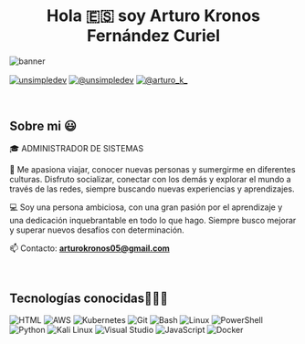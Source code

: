 <h1 align="center">Hola 🇪🇸 soy Arturo Kronos Fernández Curiel </h1> 

![banner](img/banner(2).png)

<p align="left">
<a href="https://www.linkedin.com/in/arturo-kronos-fern%C3%A1ndez-curiel-b010a8292/" target="blank"><img align="center" src="https://img.shields.io/badge/LinkedIn-0077B5?style=for-the-badge&logo=linkedin&logoColor=white" alt="unsimpledev"/></a>
<a href = "mailto:arturokronos05@gmail.com" target="blank"><img align="center" src="https://img.shields.io/badge/Gmail-D14836?style=for-the-badge&logo=gmail&logoColor=white" alt="@unsimpledev"  /></a>
<a href="https://www.instagram.com/arturo_k_?igsh=N2NjZ3g2bnZ1b2Qw&utm_source=qr" target="blank"><img align="center" src="https://img.shields.io/badge/Instagram-E4405F?style=for-the-badge&logo=instagram&logoColor=white" alt="@arturo_k_" /></a>
</p>
  
<br>
<h2>Sobre mi 😃</h2>
<!--Intro start-->

<p align="left">
🎓 ADMINISTRADOR DE SISTEMAS 

🎥 Me apasiona viajar, conocer nuevas personas y sumergirme en diferentes culturas. Disfruto socializar, conectar con los demás y explorar el mundo a través de las redes, siempre buscando nuevas experiencias y aprendizajes.

💻 Soy una persona ambiciosa, con una gran pasión por el aprendizaje y una dedicación inquebrantable en todo lo que hago. Siempre busco mejorar y superar nuevos desafíos con determinación.

📫 Contacto: **arturokronos05@gmail.com**
<!--Intro end-->
  </p>
<br>

<h2 >Tecnologías conocidas👨🏻‍💻</h2>
<!--tech stack icons-->


![HTML](https://img.icons8.com/color/48/000000/html-5.png)   ![AWS](https://img.icons8.com/color/48/000000/amazon-web-services.png)   ![Kubernetes](https://img.icons8.com/color/48/000000/kubernetes.png)   ![Git](https://img.icons8.com/color/48/000000/git.png)  ![Bash](https://img.icons8.com/color/48/000000/bash.png)   ![Linux](https://img.icons8.com/color/48/000000/linux.png)  ![PowerShell](https://img.icons8.com/color/48/000000/powershell.png)  ![Python](https://img.icons8.com/color/48/000000/python.png)  ![Kali Linux](https://img.icons8.com/color/48/000000/kali-linux.png)    ![Visual Studio](https://img.icons8.com/color/48/000000/visual-studio.png)   ![JavaScript](https://img.icons8.com/color/48/000000/javascript.png)  ![Docker](https://img.icons8.com/color/48/000000/docker.png)  
